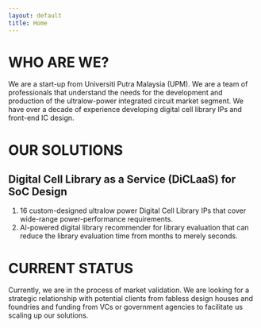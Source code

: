 ```yaml
---
layout: default
title: Home
---
```


# WHO ARE WE?
We are a start-up from Universiti Putra Malaysia (UPM). 
We are a team of professionals that understand the needs for the development and production of the ultralow-power integrated circuit market segment. 
We have over a decade of experience developing digital cell library IPs and front-end IC design. 


# OUR SOLUTIONS

## Digital Cell Library as a Service (DiCLaaS) for SoC Design
1. 16 custom-designed ultralow power Digital Cell Library IPs that cover wide-range power-performance requirements.
2. AI-powered digital library recommender for library evaluation that can reduce the library evaluation time from months to merely seconds.

# CURRENT STATUS
Currently, we are in the process of market validation.
We are looking for a strategic relationship with potential clients from fabless design houses and foundries and funding from VCs or government agencies to facilitate us scaling up our solutions.
